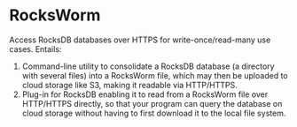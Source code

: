 RocksWorm
================

Access RocksDB databases over HTTPS for write-once/read-many use cases. Entails:

1. Command-line utility to consolidate a RocksDB database (a directory with several files) into a RocksWorm file, which may then be uploaded to cloud storage like S3, making it readable via HTTP/HTTPS.
2. Plug-in for RocksDB enabling it to read from a RocksWorm file over HTTP/HTTPS directly, so that your program can query the database on cloud storage without having to first download it to the local file system.
